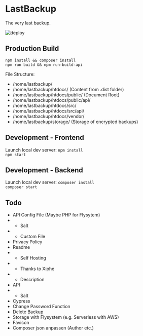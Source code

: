 # LastBackup
The very last backup.

![deploy](https://github.com/DevertNet/LastBackup/workflows/deploy/badge.svg)

## Production Build
`npm install && composer install`  
`npm run build && npm run-build-api`  

File Structure:
- /home/lastbackup/
- /home/lastbackup/htdocs/ (Content from .dist folder)
- /home/lastbackup/htdocs/public/ (Document Root)
- /home/lastbackup/htdocs/public/api/
- /home/lastbackup/htdocs/src/
- /home/lastbackup/htdocs/src/api/
- /home/lastbackup/htdocs/vendor/
- /home/lastbackup/storage/ (Storage of encrypted backups)

## Development - Frontend
Launch local dev server:
`npm install`   
`npm start`

## Development - Backend
Launch local dev server:
`composer install`   
`composer start`   

## Todo
- API Config File (Maybe PHP for Flysytem)
- - Salt
- - Custom File
- Privacy Policy
- Readme
- - Self Hosting
- - Thanks to Xiphe
- - Description
- API
- - Salt
- Cypress
- Change Password Function
- Delete Backup
- Storage with Flysystem (e.g. Serverless with AWS)
- Favicon
- Composer json anpassen (Author etc.)

